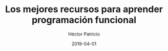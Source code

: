 ---
title: "Los mejores recursos para aprender programación funcional"
date: 2019-04-01
author: Héctor Patricio
tags:
categories: 
comments: true
excerpt: "Escribe aquí un buen resumen de tu artículo"
header:
  overlay_image: #image
---